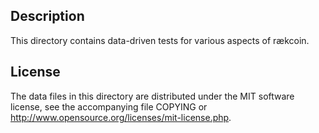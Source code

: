 Description
------------

This directory contains data-driven tests for various aspects of rӕkcoin.

License
--------

The data files in this directory are distributed under the MIT software
license, see the accompanying file COPYING or
http://www.opensource.org/licenses/mit-license.php.

